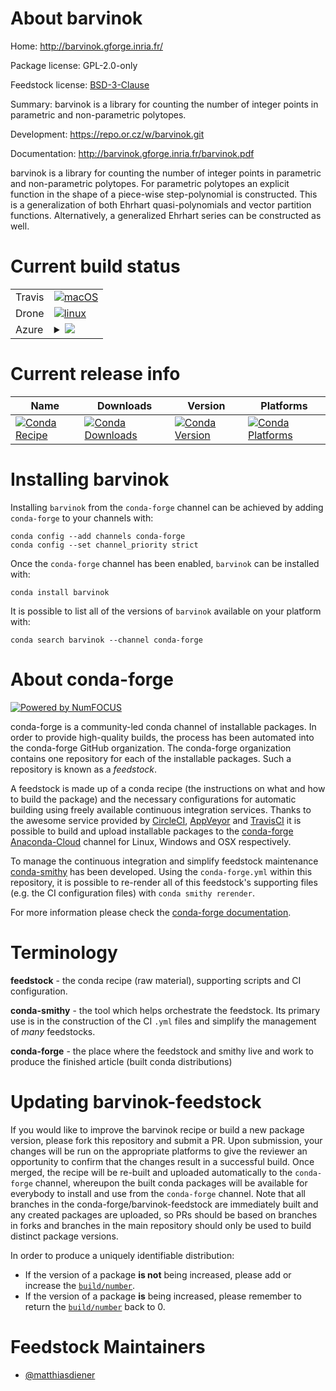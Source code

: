About barvinok
==============

Home: http://barvinok.gforge.inria.fr/

Package license: GPL-2.0-only

Feedstock license: [BSD-3-Clause](https://github.com/conda-forge/barvinok-feedstock/blob/master/LICENSE.txt)

Summary: barvinok is a library for counting the number of integer points in parametric and non-parametric polytopes.

Development: https://repo.or.cz/w/barvinok.git

Documentation: http://barvinok.gforge.inria.fr/barvinok.pdf

barvinok is a library for counting the number of integer points in
parametric and non-parametric polytopes. For parametric polytopes an
explicit function in the shape of a piece-wise step-polynomial is
constructed. This is a generalization of both Ehrhart quasi-polynomials and
vector partition functions. Alternatively, a generalized Ehrhart series can
be constructed as well.


Current build status
====================


<table><tr>
    <td>Travis</td>
    <td>
      <a href="https://travis-ci.com/conda-forge/barvinok-feedstock">
        <img alt="macOS" src="https://img.shields.io/travis/com/conda-forge/barvinok-feedstock/master.svg?label=macOS">
      </a>
    </td>
  </tr><tr>
    <td>Drone</td>
    <td>
      <a href="https://cloud.drone.io/conda-forge/barvinok-feedstock">
        <img alt="linux" src="https://img.shields.io/drone/build/conda-forge/barvinok-feedstock/master.svg?label=Linux">
      </a>
    </td>
  </tr>
    
  <tr>
    <td>Azure</td>
    <td>
      <details>
        <summary>
          <a href="https://dev.azure.com/conda-forge/feedstock-builds/_build/latest?definitionId=13314&branchName=master">
            <img src="https://dev.azure.com/conda-forge/feedstock-builds/_apis/build/status/barvinok-feedstock?branchName=master">
          </a>
        </summary>
        <table>
          <thead><tr><th>Variant</th><th>Status</th></tr></thead>
          <tbody><tr>
              <td>linux_64</td>
              <td>
                <a href="https://dev.azure.com/conda-forge/feedstock-builds/_build/latest?definitionId=13314&branchName=master">
                  <img src="https://dev.azure.com/conda-forge/feedstock-builds/_apis/build/status/barvinok-feedstock?branchName=master&jobName=linux&configuration=linux_64_" alt="variant">
                </a>
              </td>
            </tr><tr>
              <td>linux_aarch64</td>
              <td>
                <a href="https://dev.azure.com/conda-forge/feedstock-builds/_build/latest?definitionId=13314&branchName=master">
                  <img src="https://dev.azure.com/conda-forge/feedstock-builds/_apis/build/status/barvinok-feedstock?branchName=master&jobName=linux&configuration=linux_aarch64_" alt="variant">
                </a>
              </td>
            </tr><tr>
              <td>linux_ppc64le</td>
              <td>
                <a href="https://dev.azure.com/conda-forge/feedstock-builds/_build/latest?definitionId=13314&branchName=master">
                  <img src="https://dev.azure.com/conda-forge/feedstock-builds/_apis/build/status/barvinok-feedstock?branchName=master&jobName=linux&configuration=linux_ppc64le_" alt="variant">
                </a>
              </td>
            </tr><tr>
              <td>osx_64</td>
              <td>
                <a href="https://dev.azure.com/conda-forge/feedstock-builds/_build/latest?definitionId=13314&branchName=master">
                  <img src="https://dev.azure.com/conda-forge/feedstock-builds/_apis/build/status/barvinok-feedstock?branchName=master&jobName=osx&configuration=osx_64_" alt="variant">
                </a>
              </td>
            </tr><tr>
              <td>osx_arm64</td>
              <td>
                <a href="https://dev.azure.com/conda-forge/feedstock-builds/_build/latest?definitionId=13314&branchName=master">
                  <img src="https://dev.azure.com/conda-forge/feedstock-builds/_apis/build/status/barvinok-feedstock?branchName=master&jobName=osx&configuration=osx_arm64_" alt="variant">
                </a>
              </td>
            </tr>
          </tbody>
        </table>
      </details>
    </td>
  </tr>
</table>

Current release info
====================

| Name | Downloads | Version | Platforms |
| --- | --- | --- | --- |
| [![Conda Recipe](https://img.shields.io/badge/recipe-barvinok-green.svg)](https://anaconda.org/conda-forge/barvinok) | [![Conda Downloads](https://img.shields.io/conda/dn/conda-forge/barvinok.svg)](https://anaconda.org/conda-forge/barvinok) | [![Conda Version](https://img.shields.io/conda/vn/conda-forge/barvinok.svg)](https://anaconda.org/conda-forge/barvinok) | [![Conda Platforms](https://img.shields.io/conda/pn/conda-forge/barvinok.svg)](https://anaconda.org/conda-forge/barvinok) |

Installing barvinok
===================

Installing `barvinok` from the `conda-forge` channel can be achieved by adding `conda-forge` to your channels with:

```
conda config --add channels conda-forge
conda config --set channel_priority strict
```

Once the `conda-forge` channel has been enabled, `barvinok` can be installed with:

```
conda install barvinok
```

It is possible to list all of the versions of `barvinok` available on your platform with:

```
conda search barvinok --channel conda-forge
```


About conda-forge
=================

[![Powered by NumFOCUS](https://img.shields.io/badge/powered%20by-NumFOCUS-orange.svg?style=flat&colorA=E1523D&colorB=007D8A)](http://numfocus.org)

conda-forge is a community-led conda channel of installable packages.
In order to provide high-quality builds, the process has been automated into the
conda-forge GitHub organization. The conda-forge organization contains one repository
for each of the installable packages. Such a repository is known as a *feedstock*.

A feedstock is made up of a conda recipe (the instructions on what and how to build
the package) and the necessary configurations for automatic building using freely
available continuous integration services. Thanks to the awesome service provided by
[CircleCI](https://circleci.com/), [AppVeyor](https://www.appveyor.com/)
and [TravisCI](https://travis-ci.com/) it is possible to build and upload installable
packages to the [conda-forge](https://anaconda.org/conda-forge)
[Anaconda-Cloud](https://anaconda.org/) channel for Linux, Windows and OSX respectively.

To manage the continuous integration and simplify feedstock maintenance
[conda-smithy](https://github.com/conda-forge/conda-smithy) has been developed.
Using the ``conda-forge.yml`` within this repository, it is possible to re-render all of
this feedstock's supporting files (e.g. the CI configuration files) with ``conda smithy rerender``.

For more information please check the [conda-forge documentation](https://conda-forge.org/docs/).

Terminology
===========

**feedstock** - the conda recipe (raw material), supporting scripts and CI configuration.

**conda-smithy** - the tool which helps orchestrate the feedstock.
                   Its primary use is in the construction of the CI ``.yml`` files
                   and simplify the management of *many* feedstocks.

**conda-forge** - the place where the feedstock and smithy live and work to
                  produce the finished article (built conda distributions)


Updating barvinok-feedstock
===========================

If you would like to improve the barvinok recipe or build a new
package version, please fork this repository and submit a PR. Upon submission,
your changes will be run on the appropriate platforms to give the reviewer an
opportunity to confirm that the changes result in a successful build. Once
merged, the recipe will be re-built and uploaded automatically to the
`conda-forge` channel, whereupon the built conda packages will be available for
everybody to install and use from the `conda-forge` channel.
Note that all branches in the conda-forge/barvinok-feedstock are
immediately built and any created packages are uploaded, so PRs should be based
on branches in forks and branches in the main repository should only be used to
build distinct package versions.

In order to produce a uniquely identifiable distribution:
 * If the version of a package **is not** being increased, please add or increase
   the [``build/number``](https://docs.conda.io/projects/conda-build/en/latest/resources/define-metadata.html#build-number-and-string).
 * If the version of a package **is** being increased, please remember to return
   the [``build/number``](https://docs.conda.io/projects/conda-build/en/latest/resources/define-metadata.html#build-number-and-string)
   back to 0.

Feedstock Maintainers
=====================

* [@matthiasdiener](https://github.com/matthiasdiener/)

